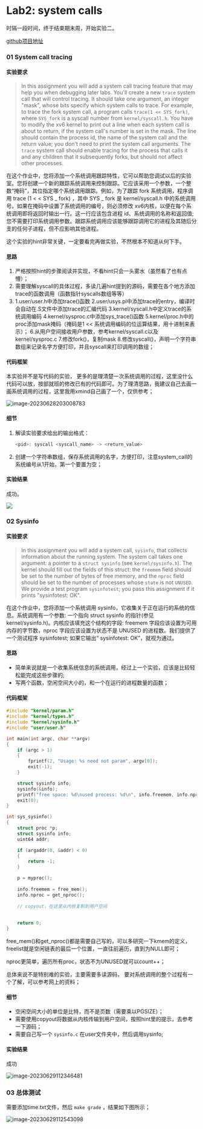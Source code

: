 # Lab2: system calls

时隔一段时间，终于结束期末周，开始实验二。

[github项目地址](https://github.com/monifeng/6.s081)

### 01 System call tracing

#### 实验要求

> In this assignment you will add a system call tracing feature that may help you when debugging later labs. You'll create a new `trace` system call that will control tracing. It should take one argument, an integer "mask", whose bits specify which system calls to trace. For example, to trace the fork system call, a program calls `trace(1 << SYS_fork)`, where `SYS_fork` is a syscall number from `kernel/syscall.h`. You have to modify the xv6 kernel to print out a line when each system call is about to return, if the system call's number is set in the mask. The line should contain the process id, the name of the system call and the return value; you don't need to print the system call arguments. The `trace` system call should enable tracing for the process that calls it and any children that it subsequently forks, but should not affect other processes.

在这个作业中，您将添加一个系统调用跟踪特性，它可以帮助您调试以后的实验室。您将创建一个新的跟踪系统调用来控制跟踪。它应该采用一个参数，一个整数“掩码”，其位指定哪个系统调用跟踪。例如，为了跟踪 fork 系统调用，程序调用 trace (1 < < SYS _ fork) ，其中 SYS _ fork 是 kernel/syscall.h 中的系统调用号。如果在掩码中设置了系统调用的编号，则必须修改 xv6内核，以便在每个系统调用即将返回时输出一行。这一行应该包含进程 id、系统调用的名称和返回值; 您不需要打印系统调用参数。跟踪系统调用应该能够跟踪调用它的进程及其随后分支的任何子进程，但不应影响其他进程。

这个实验的hint非常关键，一定要看完再做实验，不然根本不知道从何下手。



#### 思路

1. 严格按照hint的步骤阅读并实现，不看hint只会一头雾水（虽然看了也有点懵）；
2. 需要理解syscall的具体过程，多读几遍hint提到的源码，需要在各个地方添加trace的函数调用（函数指针syscalls数组等等）
3. 1.user/user.h中添加trace()函数
   2.user/usys.pl中添加trace的entry，编译时会自动在.S文件中添加trace的汇编代码
   3.kernel/syscall.h中定义trace的系统调用编码
   4.kernel/sysproc.c中添加sys_trace()函数
   5.kernel/proc.h中的proc添加mask掩码（掩码是1 << 系统调用编码的位运算结果，用十进制来表示）；
   6.从用户空间接收用户参数，参考kernel/syscall.c以及kernel/sysproc.c
   7.修改fork()，复制mask
   8.修改syscall()，声明一个字符串数组来记录名字方便打印，并且syscall来打印调用的数组；

#### 代码框架

本实验并不是写代码的实验， 更多的是理清楚一次系统调用的过程，这里没什么代码可以放，按部就班的修改已有的代码即可。为了理清思路，我建议自己去画一画系统调用的过程，这里我用xmind自己画了一个，仅供参考；

![image-20230628203008783](https://gitee.com/moni_world/pic_bed/raw/master/img/image-20230628203008783.png)



#### 细节

1. 解读实验要求给出的输出格式：

   ```c
   <pid>: syscall <syscall_name> -> <return_value>
   ```

2. 创建一个字符串数组，保存系统调用的名字，方便打印，注意system_call的系统编号从1开始，第一个要置为空；

   

#### 实验结果

成功。

![](https://gitee.com/moni_world/pic_bed/raw/master/img/image-20230628203547899.png)



### 02 Sysinfo

#### 实验要求

> In this assignment you will add a system call, `sysinfo`, that collects information about the running system. The system call takes one argument: a pointer to a `struct sysinfo` (see `kernel/sysinfo.h`). The kernel should fill out the fields of this struct: the `freemem` field should be set to the number of bytes of free memory, and the `nproc` field should be set to the number of processes whose `state` is not `UNUSED`. We provide a test program `sysinfotest`; you pass this assignment if it prints "sysinfotest: OK".

在这个作业中，您将添加一个系统调用 sysinfo，它收集关于正在运行的系统的信息。系统调用有一个参数: 一个指向 struct sysinfo 的指针(参见 kernel/sysinfo.h)。内核应该填充这个结构的字段: freemem 字段应该设置为可用内存的字节数，nproc 字段应该设置为状态不是 UNUSED 的进程数。我们提供了一个测试程序 sysinfotest; 如果它输出“ sysinfotest: OK”，就视为通过。



#### 思路

- 简单来说就是一个收集系统信息的系统调用，经过上一个实验，应该是比较轻松能完成这些步骤的;
- 写两个函数，空闲空间大小的，和一个在运行的进程数量的函数；



#### 代码框架

```c
#include "kernel/param.h"
#include "kernel/types.h"
#include "kernel/sysinfo.h"
#include "user/user.h"

int main(int argc, char **argv)
{
    if (argc > 1)
    {
        fprintf(2, "Usage: %s need not param", argv[0]);
        exit(-1);
    }

    struct sysinfo info;
    sysinfo(&info);
    printf("free space: %d\nused process: %d\n", info.freemem, info.nproc);
    exit(0);
}
```



```c
int sys_sysinfo()
{
	struct proc *p;
	struct sysinfo info;
	uint64 addr;

	if (argaddr(0, &addr) < 0)
	{
		return -1;
	}

	p = myproc();
	
	info.freemem = free_mem();
	info.nproc = get_nproc();	
	
	// copyout，在这里从内核复制到用户空间
    
    
	return 0;
}
```

free_mem()和get_nproc()都是需要自己写的，可以多研究一下kmem的定义，freelist就是空闲链表的最后一个位置，一直往前遍历，直到为NULL即可；

nproc更简单，遍历所有proc，状态不为UNUSED就可以count++；

总体来说不是特别难的实验，主要需要多读源码， 要对系统调用的整个过程有一个了解，可以参考网上的资料；

#### 细节

- 空闲空间大小的单位是比特，而不是页数（需要乘以PGSIZE）；
- 需要使用copyout将数据从内核传输到用户空间，按照hint里的提示，去参考一下源码；
- 需要自己写一个 `sysinfo.c` 在user文件夹中，然后调用sysinfo;



#### 实验结果

成功

![image-20230629112346481](https://gitee.com/moni_world/pic_bed/raw/master/img/image-20230629112346481.png)



### 03 总体测试

需要添加time.txt文件，然后 `make grade` ，结果如下图所示；

![image-20230629112543098](https://gitee.com/moni_world/pic_bed/raw/master/img/image-20230629112543098.png)
